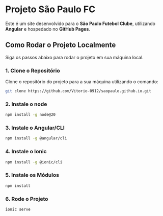 # Projeto São Paulo FC

Este é um site desenvolvido para o **São Paulo Futebol Clube**, utilizando **Angular** e hospedado no **GitHub Pages**.

## Como Rodar o Projeto Localmente

Siga os passos abaixo para rodar o projeto em sua máquina local.

### 1. **Clone o Repositório**

Clone o repositório do projeto para a sua máquina utilizando o comando:

```bash
git clone https://github.com/Vitorio-0912/saopaulo.github.io.git
```
### 2. **Instale o node**
```bash
npm install -g node@20
```
### 3. **Instale o Angular/CLI**
```bash
npm install -g @angular/cli
```
### 4. **Instale o Ionic**
```bash
npm install -g @ionic/cli
```
### 5. **Instale os Módulos**
```bash
npm install
```

### 6. **Rode o Projeto**
```bash
ionic serve
```



